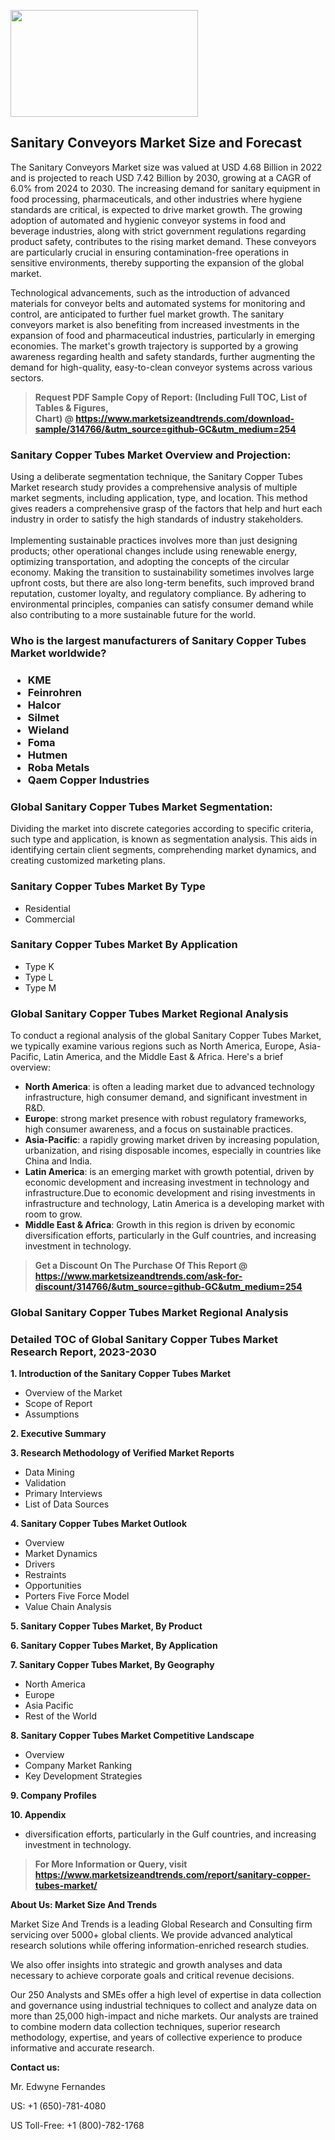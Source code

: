 <p><img class="alignnone size-medium wp-image-20088" src="https://ffe5etoiles.com/wp-content/uploads/2024/12/MST1-300x171.png" alt="" width="300" height="171" /></p><h2>Sanitary Conveyors Market Size and Forecast</h2><p>The Sanitary Conveyors Market size was valued at USD 4.68 Billion in 2022 and is projected to reach USD 7.42 Billion by 2030, growing at a CAGR of 6.0% from 2024 to 2030. The increasing demand for sanitary equipment in food processing, pharmaceuticals, and other industries where hygiene standards are critical, is expected to drive market growth. The growing adoption of automated and hygienic conveyor systems in food and beverage industries, along with strict government regulations regarding product safety, contributes to the rising market demand. These conveyors are particularly crucial in ensuring contamination-free operations in sensitive environments, thereby supporting the expansion of the global market.</p><p>Technological advancements, such as the introduction of advanced materials for conveyor belts and automated systems for monitoring and control, are anticipated to further fuel market growth. The sanitary conveyors market is also benefiting from increased investments in the expansion of food and pharmaceutical industries, particularly in emerging economies. The market's growth trajectory is supported by a growing awareness regarding health and safety standards, further augmenting the demand for high-quality, easy-to-clean conveyor systems across various sectors.</p></p><blockquote id="" class=""><strong>Request PDF Sample Copy of Report: (Including Full TOC, List of Tables &amp; Figures, Chart)&nbsp;@&nbsp;<strong><a href="https://www.marketsizeandtrends.com/download-sample/314766/&utm_source=github-GC&utm_medium=254" target="_blank">https://www.marketsizeandtrends.com/download-sample/314766/&utm_source=github-GC&utm_medium=254</a></strong></strong></blockquote><h3 id="" class="">Sanitary Copper Tubes Market&nbsp;Overview and Projection:</h3><p id="" class="">Using a deliberate segmentation technique, the Sanitary Copper Tubes Market research study provides a comprehensive analysis of multiple market segments, including application, type, and location. This method gives readers a comprehensive grasp of the factors that help and hurt each industry in order to satisfy the high standards of industry stakeholders. <br /> <br />Implementing sustainable practices involves more than just designing products; other operational changes include using renewable energy, optimizing transportation, and adopting the concepts of the circular economy. Making the transition to sustainability sometimes involves large upfront costs, but there are also long-term benefits, such improved brand reputation, customer loyalty, and regulatory compliance. By adhering to environmental principles, companies can satisfy consumer demand while also contributing to a more sustainable future for the world.</p><h3 id="" class="">Who is the largest manufacturers of&nbsp;Sanitary Copper Tubes Market worldwide?</h3><h3 class=""><p><ul><li>KME </li><li> Feinrohren </li><li> Halcor </li><li> Silmet </li><li> Wieland </li><li> Foma </li><li> Hutmen </li><li> Roba Metals </li><li> Qaem Copper Industries</li></ul></p></h3><h3 id="" class="">Global&nbsp;Sanitary Copper Tubes Market Segmentation:</h3><p id="" class="">Dividing the market into discrete categories according to specific criteria, such type and application, is known as segmentation analysis. This aids in identifying certain client segments, comprehending market dynamics, and creating customized marketing plans.</p><h3 id="" class="">Sanitary Copper Tubes Market&nbsp;By Type</h3><p><p><ul><li>Residential</li><li> Commercial</p></li></ul></p></p><h3 id="" class="">Sanitary Copper Tubes Market&nbsp;By Application</h3><p class=""><p><ul><li>Type K</li><li> Type L</li><li> Type M</li></ul></p></p><h3 id="" class="">Global Sanitary Copper Tubes Market Regional Analysis</h3><p id="" class="">To conduct a regional analysis of the global Sanitary Copper Tubes Market, we typically examine various regions such as North America, Europe, Asia-Pacific, Latin America, and the Middle East &amp; Africa. Here's a brief overview:</p><ul><li><strong>North America</strong>: is often a leading market due to advanced technology infrastructure, high consumer demand, and significant investment in R&amp;D.</li><li><strong>Europe</strong>: strong market presence with robust regulatory frameworks, high consumer awareness, and a focus on sustainable practices.</li><li><strong>Asia-Pacific</strong>: a rapidly growing market driven by increasing population, urbanization, and rising disposable incomes, especially in countries like China and India.</li><li><strong>Latin America</strong>: is an emerging market with growth potential, driven by economic development and increasing investment in technology and infrastructure.Due to economic development and rising investments in infrastructure and technology, Latin America is a developing market with room to grow.</li><li><strong>Middle East &amp; Africa</strong>: Growth in this region is driven by economic diversification efforts, particularly in the Gulf countries, and increasing investment in technology.</li></ul><blockquote id="" class=""><strong>Get a Discount On The Purchase Of This Report @ <strong><a href="https://www.marketsizeandtrends.com/ask-for-discount/314766/&utm_source=github-GC&utm_medium=254" target="_blank">https://www.marketsizeandtrends.com/ask-for-discount/314766/&utm_source=github-GC&utm_medium=254</a></strong></strong></blockquote><h3 id="" class="">Global Sanitary Copper Tubes Market Regional Analysis</h3><h3 id="" class="">Detailed TOC of Global Sanitary Copper Tubes Market Research Report, 2023-2030</h3><p id="" class=""><strong>1. Introduction of the Sanitary Copper Tubes Market</strong></p><ul><li>Overview of the Market</li><li>Scope of Report</li><li>Assumptions</li></ul><p id="" class=""><strong>2. Executive Summary</strong></p><p id="" class=""><strong>3. Research Methodology of Verified Market Reports</strong></p><ul><li>Data Mining</li><li>Validation</li><li>Primary Interviews</li><li>List of Data Sources</li></ul><p id="" class=""><strong>4. Sanitary Copper Tubes Market Outlook</strong></p><ul><li>Overview</li><li>Market Dynamics</li><li>Drivers</li><li>Restraints</li><li>Opportunities</li><li>Porters Five Force Model</li><li>Value Chain Analysis</li></ul><p id="" class=""><strong>5. Sanitary Copper Tubes Market, By Product</strong></p><p id="" class=""><strong>6. Sanitary Copper Tubes Market, By Application</strong></p><p id="" class=""><strong>7. Sanitary Copper Tubes Market, By Geography</strong></p><ul><li>North America</li><li>Europe</li><li>Asia Pacific</li><li>Rest of the World</li></ul><p id="" class=""><strong>8. Sanitary Copper Tubes Market Competitive Landscape</strong></p><ul><li>Overview</li><li>Company Market Ranking</li><li>Key Development Strategies</li></ul><p id="" class=""><strong>9. Company Profiles</strong></p><p id="" class=""><strong>10. Appendix</strong></p><ul><li>diversification efforts, particularly in the Gulf countries, and increasing investment in technology.</li></ul><blockquote id="" class=""><strong>For More Information or Query, visit <strong><strong><a href="https://www.marketsizeandtrends.com/report/sanitary-copper-tubes-market/" target="_blank">https://www.marketsizeandtrends.com/report/sanitary-copper-tubes-market/</a></strong></strong></strong></blockquote><p id="" class=""><strong>About Us: Market Size And Trends</strong></p><p id="" class="">Market Size And Trends is a leading Global Research and Consulting firm servicing over 5000+ global clients. We provide advanced analytical research solutions while offering information-enriched research studies.</p><p id="" class="">We also offer insights into strategic and growth analyses and data necessary to achieve corporate goals and critical revenue decisions.</p><p id="" class="">Our 250 Analysts and SMEs offer a high level of expertise in data collection and governance using industrial techniques to collect and analyze data on more than 25,000 high-impact and niche markets. Our analysts are trained to combine modern data collection techniques, superior research methodology, expertise, and years of collective experience to produce informative and accurate research.</p><p id="" class=""><strong>Contact us:</strong></p><p id="" class="">Mr. Edwyne Fernandes</p><p id="" class="">US: +1 (650)-781-4080</p><p id="" class="">US Toll-Free: +1 (800)-782-1768</p>
